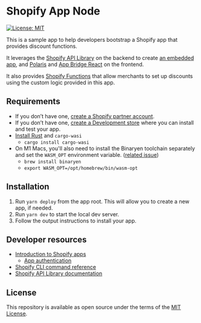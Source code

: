 # Shopify App Node

[![License: MIT](https://img.shields.io/badge/License-MIT-green.svg)](LICENSE.md)

This is a sample app to help developers bootstrap a Shopify app that provides discount functions.

It leverages the [Shopify API Library](https://github.com/Shopify/shopify-node-api) on the backend to create [an embedded app](https://shopify.dev/apps/tools/app-bridge/getting-started#embed-your-app-in-the-shopify-admin), and [Polaris](https://github.com/Shopify/polaris-react) and [App Bridge React](https://shopify.dev/tools/app-bridge/react-components) on the frontend.

It also provides [Shopify Functions](#) that allow merchants to set up discounts using the custom logic provided in this app.

## Requirements

- If you don’t have one, [create a Shopify partner account](https://partners.shopify.com/signup).
- If you don’t have one, [create a Development store](https://help.shopify.com/en/partners/dashboard/development-stores#create-a-development-store) where you can install and test your app.
- [Install Rust](https://www.rust-lang.org/tools/install) and `cargo-wasi`
  - `cargo install cargo-wasi`
- On M1 Macs, you'll also need to install the Binaryen toolchain separately and set the `WASM_OPT` environment variable. ([related issue](https://github.com/bytecodealliance/cargo-wasi/issues/112))
  - `brew install binaryen`
  - `export WASM_OPT=/opt/homebrew/bin/wasm-opt`

## Installation

1. Run `yarn deploy` from the app root. This will allow you to create a new app, if needed.
2. Run `yarn dev` to start the local dev server.
3. Follow the output instructions to install your app.

## Developer resources

- [Introduction to Shopify apps](https://shopify.dev/apps/getting-started)
  - [App authentication](https://shopify.dev/apps/auth)
- [Shopify CLI command reference](https://shopify.dev/apps/tools/cli/app)
- [Shopify API Library documentation](https://github.com/Shopify/shopify-node-api/tree/main/docs)

## License

This repository is available as open source under the terms of the [MIT License](https://opensource.org/licenses/MIT).
